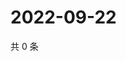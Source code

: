 # 2022-09-22

共 0 条

<!-- BEGIN WEIBO -->
<!-- 最后更新时间 Thu Sep 22 2022 15:32:57 GMT+0800 (China Standard Time) -->

<!-- END WEIBO -->
